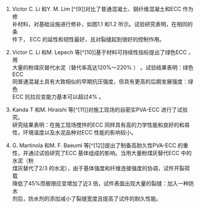 1. Victor C. Li 和Y. M. Lim [^[9]]对比了普通混凝土、钢纤维混凝土和ECC 作为修  
   补材料，对基础设施进行修补，如图1.1 和1.2 所示。试验研究表明，在相同的条  
   件下， ECC 的延性和韧性最好，且对裂缝起到很好的控制作用。

2. Victor C. Li 和M. Lepech 等[^[10]]基于材料可持续性指标提出了绿色ECC ，用  
   大量的粉煤灰替代水泥（替代率高达120%～220% ） 。试验结果表明：绿色ECC  
   同普通混凝土具有大致相似的早期抗压强度，但具有更高的后期发展强度：绿色  
   ECC 抗拉应变能力基本可以超过4% 。

3. Kanda T 和M. Hiraishi 等[^[11]]对施工现场的自密实PVA-ECC 进行了试验究。  
   研究结果表明：在施工现场搅拌的ECC 同样具有高的力学性能和良好的和易性，环境温度以及水泥品种对ECC 性能的影响较小。

4. G. Martinola 和M. F. Baeuml 等[^[12]]提出了制备高耐久性PVA-ECC 的重性，并通过试验研究了ECC 基体组成的影响。当用大量粉煤灰替代ECC 中的水泥（粉  
   煤灰替代了2/3 的水泥），由于基体强度和纤维连接强度的协调，试件开裂荷载  
   降低了45%而极限应变增加了近3 倍，试件表面出现大量的裂缝：加入一种防水  
   剂后，防水剂的添加减小了裂缝宽度且提高了试件的耐久性能。


